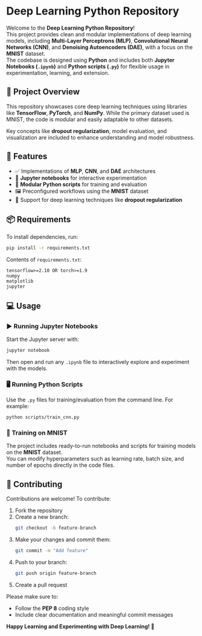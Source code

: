 # Deep Learning Python Repository

Welcome to the **Deep Learning Python Repository**!  
This project provides clean and modular implementations of deep learning models, including **Multi-Layer Perceptrons (MLP)**, **Convolutional Neural Networks (CNN)**, and **Denoising Autoencoders (DAE)**, with a focus on the **MNIST** dataset.  
The codebase is designed using **Python** and includes both **Jupyter Notebooks (`.ipynb`)** and **Python scripts (`.py`)** for flexible usage in experimentation, learning, and extension.


## 📌 Project Overview

This repository showcases core deep learning techniques using libraries like **TensorFlow**, **PyTorch**, and **NumPy**. While the primary dataset used is MNIST, the code is modular and easily adaptable to other datasets.

Key concepts like **dropout regularization**, model evaluation, and visualization are included to enhance understanding and model robustness.


## 🚀 Features

- ✅ Implementations of **MLP**, **CNN**, and **DAE** architectures  
- 🧪 **Jupyter notebooks** for interactive experimentation  
- 🔁 **Modular Python scripts** for training and evaluation  
- 🖼️ Preconfigured workflows using the **MNIST** dataset  
- 🧠 Support for deep learning techniques like **dropout regularization**


## 📦 Requirements

To install dependencies, run:

```bash
pip install -r requirements.txt
```

Contents of `requirements.txt`:

```
tensorflow>=2.10 OR torch>=1.9
numpy
matplotlib
jupyter
```


## 💻 Usage

### ▶️ Running Jupyter Notebooks

Start the Jupyter server with:

```bash
jupyter notebook
```

Then open and run any `.ipynb` file to interactively explore and experiment with the models.

### 🖥️ Running Python Scripts

Use the `.py` files for training/evaluation from the command line. For example:

```bash
python scripts/train_cnn.py
```

### 🧪 Training on MNIST

The project includes ready-to-run notebooks and scripts for training models on the **MNIST** dataset.  
You can modify hyperparameters such as learning rate, batch size, and number of epochs directly in the code files.


## 🤝 Contributing

Contributions are welcome! To contribute:

1. Fork the repository  
2. Create a new branch:
   ```bash
   git checkout -b feature-branch
   ```
3. Make your changes and commit them:
   ```bash
   git commit -m "Add feature"
   ```
4. Push to your branch:
   ```bash
   git push origin feature-branch
   ```
5. Create a pull request

Please make sure to:

- Follow the **PEP 8** coding style  
- Include clear documentation and meaningful commit messages


**Happy Learning and Experimenting with Deep Learning! 🚀**